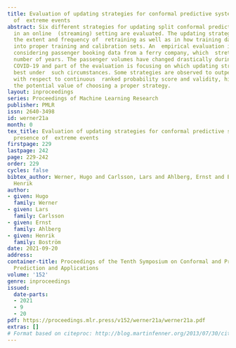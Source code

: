 ```yaml
---
title: Evaluation of updating strategies for conformal predictive systems in the presence
  of  extreme events
abstract: Six different strategies for updating split conformal predictive systems
  in an online  (streaming) setting are evaluated. The updating strategies vary in
  the extent and frequency of  retraining as well as in how training data is split
  into proper training and calibration sets. An  empirical evaluation is presented,
  considering passenger booking data from a ferry company, which  stretches over a
  number of years. The passenger volumes have changed drastically during 2020 due  to
  COVID-19 and part of the evaluation is focusing on which updating strategies work
  best under  such circumstances. Some strategies are observed to outperform others
  with respect to continuous  ranked probability score and validity, highlighting
  the potential value of choosing a proper strategy.
layout: inproceedings
series: Proceedings of Machine Learning Research
publisher: PMLR
issn: 2640-3498
id: werner21a
month: 0
tex_title: Evaluation of updating strategies for conformal predictive systems in the
  presence of  extreme events
firstpage: 229
lastpage: 242
page: 229-242
order: 229
cycles: false
bibtex_author: Werner, Hugo and Carlsson, Lars and Ahlberg, Ernst and Bostr\"{o}m,
  Henrik
author:
- given: Hugo
  family: Werner
- given: Lars
  family: Carlsson
- given: Ernst
  family: Ahlberg
- given: Henrik
  family: Boström
date: 2021-09-20
address:
container-title: Proceedings of the Tenth Symposium on Conformal and Probabilistic
  Prediction and Applications
volume: '152'
genre: inproceedings
issued:
  date-parts:
  - 2021
  - 9
  - 20
pdf: https://proceedings.mlr.press/v152/werner21a/werner21a.pdf
extras: []
# Format based on citeproc: http://blog.martinfenner.org/2013/07/30/citeproc-yaml-for-bibliographies/
---
```

